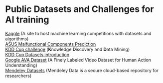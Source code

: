 # Public Datasets and Challenges for AI training
[Kaggle](https://www.kaggle.com/) (A site to host machine learning competitions with datasets and algorithms)  
[ASUS Malfunctional Components Prediction](https://www.kaggle.com/c/pakdd-cup-2014/data)  
[KDD Cup challenge](http://www.kdd.org/kdd-cup/view/kdd-cup-2016) (**K**nowledge **D**iscovery and **D**ata Mining)  
[KDD Cup Datasets introduction](http://www.jianshu.com/p/70be2e313df1)  
[Google AVA Dataset](https://research.google.com/ava/) (A Finely Labeled Video Dataset for Human Action Understanding)  
[Mendeley Datasets](https://data.mendeley.com/datasets) (Mendeley Data is a secure cloud-based repository for researchers)  

